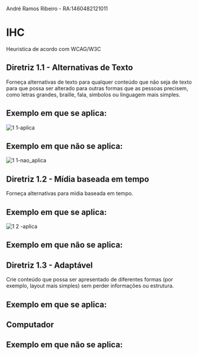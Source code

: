 André Ramos Ribeiro - RA:1460482121011

# IHC

Heuristica de acordo com WCAG/W3C

## Diretriz 1.1 - Alternativas de Texto

Forneça alternativas de texto para qualquer conteúdo que não seja de texto para que possa ser alterado para outras formas que as pessoas precisem, como letras grandes, braille, fala, símbolos ou linguagem mais simples.

## Exemplo em que se aplica:
![1 1-aplica](https://user-images.githubusercontent.com/89146258/187182919-c15ed9f9-c403-4a9f-8e10-fef746b6fddb.png)

## Exemplo em que não se aplica:
![1 1-nao_aplica](https://user-images.githubusercontent.com/89146258/187183163-180ae65c-47fb-49d6-85e7-c7f1e897c394.png)

## Diretriz 1.2 - Mídia baseada em tempo

Forneça alternativas para mídia baseada em tempo.

## Exemplo em que se aplica:
![1 2 -aplica](https://user-images.githubusercontent.com/89146258/204673620-3cf18f20-939e-4d88-812f-cd222398fdf0.png)


## Exemplo em que não se aplica:


## Diretriz 1.3 - Adaptável

Crie conteúdo que possa ser apresentado de diferentes formas (por exemplo, layout mais simples) sem perder informações ou estrutura.

## Exemplo em que se aplica:
## Computador


## Exemplo em que não se aplica:
